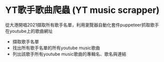 # YT歌手歌曲爬蟲 (YT music scrapper)
從大港開唱2021擷取所有歌手名單，利用瀏覽器自動化套件puppeteer抓取歌手在youtube上的歌曲網址

* 擷取歌手名單
* 找出所有歌手名單的所有youtube music歌曲
* 列出該歌手所有youtube music歌曲的專輯名、歌名與連結